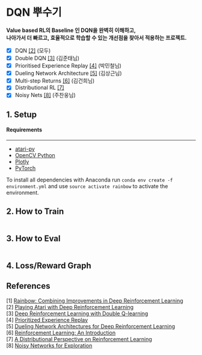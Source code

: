 # DQN 뿌수기
**Value based RL의 Baseline 인 DQN을 완벽히 이해하고,  
나아가서 더 빠르고, 효율적으로 학습할 수 있는 개선점을 찾아서 적용하는 프로젝트.**
- [x] DQN [[2]](#references) (모두)
- [x] Double DQN [[3]](#references) (김준태님)
- [x] Prioritised Experience Replay [[4]](#references) (박민철님)
- [x] Dueling Network Architecture [[5]](#references) (김상근님)
- [x] Multi-step Returns [[6]](#references) (김건희님)
- [x] Distributional RL [[7]](#references)
- [x] Noisy Nets [[8]](#references) (주찬웅님)

## 1. Setup
####  Requirements

------------

- [atari-py](https://github.com/openai/atari-py)
- [OpenCV Python](https://pypi.python.org/pypi/opencv-python)
- [Plotly](https://plot.ly/)
- [PyTorch](http://pytorch.org/)

To install all dependencies with Anaconda run `conda env create -f environment.yml` and use `source activate rainbow` to activate the environment.

## 2. How to Train
```
```
## 3. How to Eval
```
```
## 4. Loss/Reward Graph



References
----------

[1] [Rainbow: Combining Improvements in Deep Reinforcement Learning](https://arxiv.org/abs/1710.02298)  
[2] [Playing Atari with Deep Reinforcement Learning](http://arxiv.org/abs/1312.5602)  
[3] [Deep Reinforcement Learning with Double Q-learning](http://arxiv.org/abs/1509.06461)  
[4] [Prioritized Experience Replay](http://arxiv.org/abs/1511.05952)  
[5] [Dueling Network Architectures for Deep Reinforcement Learning](http://arxiv.org/abs/1511.06581)  
[6] [Reinforcement Learning: An Introduction](http://www.incompleteideas.net/sutton/book/ebook/the-book.html)  
[7] [A Distributional Perspective on Reinforcement Learning](https://arxiv.org/abs/1707.06887)  
[8] [Noisy Networks for Exploration](https://arxiv.org/abs/1706.10295)  

